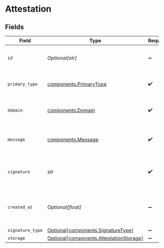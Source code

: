 # Attestation


## Fields

| Field                                                                                    | Type                                                                                     | Required                                                                                 | Description                                                                              | Example                                                                                  |
| ---------------------------------------------------------------------------------------- | ---------------------------------------------------------------------------------------- | ---------------------------------------------------------------------------------------- | ---------------------------------------------------------------------------------------- | ---------------------------------------------------------------------------------------- |
| `id`                                                                                     | *Optional[str]*                                                                          | :heavy_minus_sign:                                                                       | N/A                                                                                      | 5b9e63bb-6fd0-4bea-aff2-cc5d4eb9cad0                                                     |
| `primary_type`                                                                           | [components.PrimaryType](../../models/components/primarytype.md)                         | :heavy_check_mark:                                                                       | Video Metadata EIP-712 primaryType                                                       |                                                                                          |
| `domain`                                                                                 | [components.Domain](../../models/components/domain.md)                                   | :heavy_check_mark:                                                                       | Video Metadata EIP-712 domain                                                            |                                                                                          |
| `message`                                                                                | [components.Message](../../models/components/message.md)                                 | :heavy_check_mark:                                                                       | Video Metadata EIP-712 message content                                                   |                                                                                          |
| `signature`                                                                              | *str*                                                                                    | :heavy_check_mark:                                                                       | Video Metadata EIP-712 message signature                                                 |                                                                                          |
| `created_at`                                                                             | *Optional[float]*                                                                        | :heavy_minus_sign:                                                                       | Timestamp (in milliseconds) at which the object was created                              |                                                                                          |
| `signature_type`                                                                         | [Optional[components.SignatureType]](../../models/components/signaturetype.md)           | :heavy_minus_sign:                                                                       | N/A                                                                                      |                                                                                          |
| `storage`                                                                                | [Optional[components.AttestationStorage]](../../models/components/attestationstorage.md) | :heavy_minus_sign:                                                                       | N/A                                                                                      |                                                                                          |